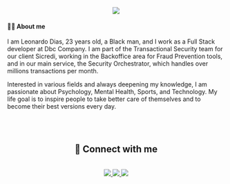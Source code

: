 
<div align="center">
  <img src="https://cdn.discordapp.com/attachments/936094333248086058/963420704030728203/banner_leonardo_dias.png" />
</div>


<section>
  <div>
    <h4>👨‍💻 About me </h4>
    <p align="left">
       I am Leonardo Dias, 23 years old, a Black man, and I work as a Full Stack developer at Dbc Company. I am part of the Transactional Security team for our client Sicredi, working in the Backoffice area for Fraud Prevention tools, and in our main service, the Security Orchestrator, which handles over millions transactions per month.
  
  Interested in various fields and always deepening my knowledge, I am passionate about Psychology, Mental Health, Sports, and Technology. My life goal is to inspire people to take better care of themselves and to become their best versions every day.
    </p>  
  </div>
  </br>

  </br>


</section>

<!-- Contact  LeoDiasz-->

<h2 align="center">🤳 Connect with me</h2>

</br>

<div align="center">
  <a href="https://www.instagram.com/leo_dias79/">
     <img src="https://img.shields.io/badge/@leodias79-%23E4405F.svg?style=for-the-badge&logo=Instagram&logoColor=white"/>
  </a>
  
  <a href="mailto: leonardoduarte.multimidia@gmail.com">
   <img src="https://img.shields.io/badge/Leonardo-D14836?style=for-the-badge&logo=gmail&logoColor=white"/>
  </a>
  <a href="https://www.linkedin.com/in/leonardo-dias-40a056201/">
   <img src="https://img.shields.io/badge/Leonardo Dias-%230077B5.svg?style=for-the-badge&logo=linkedin&logoColor=white"/>
  </a>
</div>


